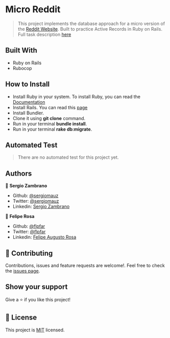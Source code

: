 # Micro Reddit
 > This project implements the database approach for a micro version of the [Reddit Website](https://www.reddit.com/). Built to practice Active Records in Ruby on Rails.
 > Full task description [here](https://www.theodinproject.com/courses/ruby-on-rails/lessons/building-with-active-record-ruby-on-rails)

## Built With

- Ruby on Rails
- Rubocop

## How to Install

- Install Ruby in your system. To install Ruby, you can read the [Documentation](https://www.ruby-lang.org/en/documentation/installation/)
- Install Rails. You can read this [page](https://www.theodinproject.com/courses/ruby-on-rails/lessons/your-first-rails-application-ruby-on-rails)
- Install Bundler.
- Clone it using **git clone** command.
- Run in your terminal **bundle install**.
- Run in your terminal **rake db:migrate**.

## Automated Test
> There are no automated test for this project yet.

## Authors

👤 **Sergio Zambrano**

- Github: [@sergiomauz](https://github.com/sergiomauz)
- Twitter: [@sergiomauz](https://twitter.com/sergiomauz)
- Linkedin: [Sergio Zambrano](https://www.linkedin.com/in/sergiomauz/)

👤 **Felipe Rosa**

- Github: [@flpfar](https://github.com/flpfar)
- Twitter: [@flpfar](https://twitter.com/flpfar)
- Linkedin: [Felipe Augusto Rosa](https://www.linkedin.com/in/felipe-augusto-rosa-7b96a4b1/)

## 🤝 Contributing

Contributions, issues and feature requests are welcome!. Feel free to check the [issues page](https://github.com/sergiomauz/RoR-Blog-App/issues).

## Show your support

Give a ⭐️ if you like this project!

## 📝 License

This project is [MIT](LICENSE) licensed.